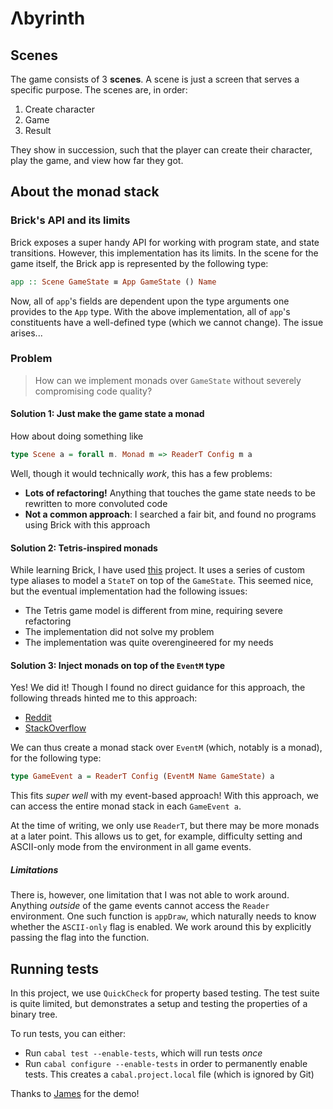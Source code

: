 # Λbyrinth

## Scenes

The game consists of 3 **scenes**. A scene is just a screen that serves a specific purpose.
The scenes are, in order:

1. Create character
2. Game
3. Result

They show in succession, such that the player can create their character, play the game, and view how far they got.

## About the monad stack

### Brick's API and its limits

Brick exposes a super handy API for working with program state, and state transitions.
However, this implementation has its limits.
In the scene for the game itself, the Brick app is represented by the following type:

```haskell
app :: Scene GameState ≡ App GameState () Name
```

Now, all of `app`'s fields are dependent upon the type arguments one provides to the `App` type.
With the above implementation, all of `app`'s constituents have a well-defined type (which we cannot change).
The issue arises...

### Problem

> How can we implement monads over `GameState` without severely compromising code quality?

#### Solution 1: Just make the game state a monad

How about doing something like

```haskell
type Scene a = forall m. Monad m => ReaderT Config m a
```

Well, though it would technically _work_, this has a few problems:

- **Lots of refactoring!** Anything that touches the game state needs to be rewritten to more convoluted code
- **Not a common approach**: I searched a fair bit, and found no programs using Brick with this approach

#### Solution 2: Tetris-inspired monads

While learning Brick, I have used [this](https://github.com/SamTay/tetris) project.
It uses a series of custom type aliases to model a `StateT` on top of the `GameState`.
This seemed nice, but the eventual implementation had the following issues:

- The Tetris game model is different from mine, requiring severe refactoring
- The implementation did not solve my problem
- The implementation was quite overengineered for my needs

#### Solution 3: Inject monads on top of the `EventM` type

Yes! We did it!
Though I found no direct guidance for this approach, the following threads hinted me to this approach:

- [Reddit](https://www.reddit.com/r/haskell/comments/gmn78x/combining_brick_and_sbv_monadic_contexts/)
- [StackOverflow](https://stackoverflow.com/questions/71782417/getting-current-time-during-a-brickevent-haskell)

We can thus create a monad stack over `EventM` (which, notably is a monad), for the following type:

```haskell
type GameEvent a = ReaderT Config (EventM Name GameState) a
```

This fits _super well_ with my event-based approach!
With this approach, we can access the entire monad stack in each `GameEvent a`.

At the time of writing, we only use `ReaderT`, but there may be more monads at a later point.
This allows us to get, for example, difficulty setting and ASCII-only mode from the environment in all game events.

##### Limitations

There is, however, one limitation that I was not able to work around.
Anything _outside_ of the game events cannot access the `Reader` environment.
One such function is `appDraw`, which naturally needs to know whether the `ASCII-only` flag is enabled.
We work around this by explicitly passing the flag into the function.

## Running tests

In this project, we use `QuickCheck` for property based testing.
The test suite is quite limited, but demonstrates a setup and testing the properties of a binary tree.

To run tests, you can either:

- Run `cabal test --enable-tests`, which will run tests _once_
- Run `cabal configure --enable-tests` in order to permanently enable tests.
  This creates a `cabal.project.local` file (which is ignored by Git)

Thanks to [James](https://github.com/yobson/QuickCheck-Example/blob/main/) for the demo!
